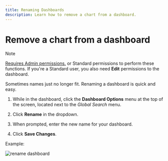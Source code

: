 ```yaml
---
title: Renaming Dashboards
description: Learn how to remove a chart from a dashboard.
---
```

# Remove a chart from a dashboard

>[!NOTE]
>
>[Requires Admin permissions.](../../administrator/user-management/user-management.md) or Standard permissions to perform these functions. If you're a Standard user, you also need **Edit** permissions to the dashboard.

Sometimes names just no longer fit. Renaming a dashboard is quick and easy.

1. While in the dashboard, click the **Dashboard Options** menu at the top of the screen, located next to the _Global Search_ menu.

1. Click **Rename** in the dropdown.

1. When prompted, enter the new name for your dashboard.

1. Click **Save Changes**.

Example:

![rename dashboard](../../mbi/assets//Nov-23-2016_15-53-57.gif)
